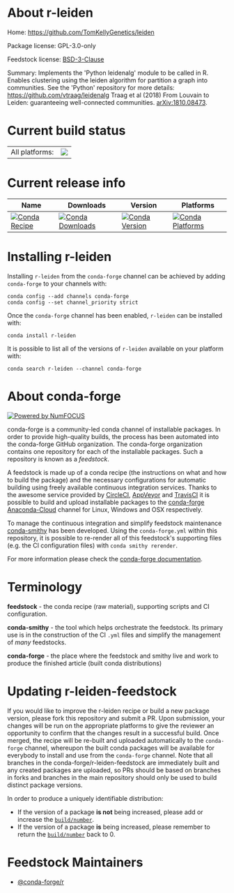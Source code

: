 About r-leiden
==============

Home: https://github.com/TomKellyGenetics/leiden

Package license: GPL-3.0-only

Feedstock license: [BSD-3-Clause](https://github.com/conda-forge/r-leiden-feedstock/blob/master/LICENSE.txt)

Summary: Implements the 'Python leidenalg' module to be called in R. Enables clustering using the leiden algorithm for partition a graph into communities. See the 'Python' repository for more details: <https://github.com/vtraag/leidenalg> Traag et al (2018) From Louvain to Leiden: guaranteeing well-connected communities. <arXiv:1810.08473>.

Current build status
====================


<table><tr><td>All platforms:</td>
    <td>
      <a href="https://dev.azure.com/conda-forge/feedstock-builds/_build/latest?definitionId=7515&branchName=master">
        <img src="https://dev.azure.com/conda-forge/feedstock-builds/_apis/build/status/r-leiden-feedstock?branchName=master">
      </a>
    </td>
  </tr>
</table>

Current release info
====================

| Name | Downloads | Version | Platforms |
| --- | --- | --- | --- |
| [![Conda Recipe](https://img.shields.io/badge/recipe-r--leiden-green.svg)](https://anaconda.org/conda-forge/r-leiden) | [![Conda Downloads](https://img.shields.io/conda/dn/conda-forge/r-leiden.svg)](https://anaconda.org/conda-forge/r-leiden) | [![Conda Version](https://img.shields.io/conda/vn/conda-forge/r-leiden.svg)](https://anaconda.org/conda-forge/r-leiden) | [![Conda Platforms](https://img.shields.io/conda/pn/conda-forge/r-leiden.svg)](https://anaconda.org/conda-forge/r-leiden) |

Installing r-leiden
===================

Installing `r-leiden` from the `conda-forge` channel can be achieved by adding `conda-forge` to your channels with:

```
conda config --add channels conda-forge
conda config --set channel_priority strict
```

Once the `conda-forge` channel has been enabled, `r-leiden` can be installed with:

```
conda install r-leiden
```

It is possible to list all of the versions of `r-leiden` available on your platform with:

```
conda search r-leiden --channel conda-forge
```


About conda-forge
=================

[![Powered by NumFOCUS](https://img.shields.io/badge/powered%20by-NumFOCUS-orange.svg?style=flat&colorA=E1523D&colorB=007D8A)](http://numfocus.org)

conda-forge is a community-led conda channel of installable packages.
In order to provide high-quality builds, the process has been automated into the
conda-forge GitHub organization. The conda-forge organization contains one repository
for each of the installable packages. Such a repository is known as a *feedstock*.

A feedstock is made up of a conda recipe (the instructions on what and how to build
the package) and the necessary configurations for automatic building using freely
available continuous integration services. Thanks to the awesome service provided by
[CircleCI](https://circleci.com/), [AppVeyor](https://www.appveyor.com/)
and [TravisCI](https://travis-ci.com/) it is possible to build and upload installable
packages to the [conda-forge](https://anaconda.org/conda-forge)
[Anaconda-Cloud](https://anaconda.org/) channel for Linux, Windows and OSX respectively.

To manage the continuous integration and simplify feedstock maintenance
[conda-smithy](https://github.com/conda-forge/conda-smithy) has been developed.
Using the ``conda-forge.yml`` within this repository, it is possible to re-render all of
this feedstock's supporting files (e.g. the CI configuration files) with ``conda smithy rerender``.

For more information please check the [conda-forge documentation](https://conda-forge.org/docs/).

Terminology
===========

**feedstock** - the conda recipe (raw material), supporting scripts and CI configuration.

**conda-smithy** - the tool which helps orchestrate the feedstock.
                   Its primary use is in the construction of the CI ``.yml`` files
                   and simplify the management of *many* feedstocks.

**conda-forge** - the place where the feedstock and smithy live and work to
                  produce the finished article (built conda distributions)


Updating r-leiden-feedstock
===========================

If you would like to improve the r-leiden recipe or build a new
package version, please fork this repository and submit a PR. Upon submission,
your changes will be run on the appropriate platforms to give the reviewer an
opportunity to confirm that the changes result in a successful build. Once
merged, the recipe will be re-built and uploaded automatically to the
`conda-forge` channel, whereupon the built conda packages will be available for
everybody to install and use from the `conda-forge` channel.
Note that all branches in the conda-forge/r-leiden-feedstock are
immediately built and any created packages are uploaded, so PRs should be based
on branches in forks and branches in the main repository should only be used to
build distinct package versions.

In order to produce a uniquely identifiable distribution:
 * If the version of a package **is not** being increased, please add or increase
   the [``build/number``](https://docs.conda.io/projects/conda-build/en/latest/resources/define-metadata.html#build-number-and-string).
 * If the version of a package **is** being increased, please remember to return
   the [``build/number``](https://docs.conda.io/projects/conda-build/en/latest/resources/define-metadata.html#build-number-and-string)
   back to 0.

Feedstock Maintainers
=====================

* [@conda-forge/r](https://github.com/conda-forge/r/)

